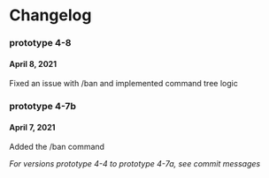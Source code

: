 # Changelog

### prototype 4-8
#### April 8, 2021

Fixed an issue with /ban and implemented command tree logic

### prototype 4-7b
#### April 7, 2021

Added the /ban command

*For versions prototype 4-4 to prototype 4-7a, see commit messages*